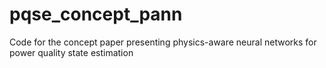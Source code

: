 # pqse_concept_pann
Code for the concept paper presenting physics-aware neural networks for power quality state estimation

